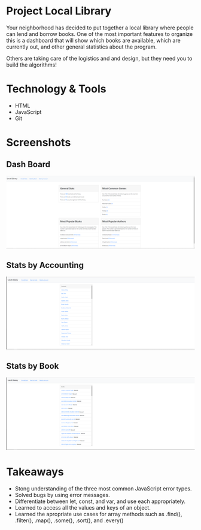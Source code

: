 # Project Local Library
Your neighborhood has decided to put together a local library where people can lend and borrow books. 
One of the most important features to organize this is a dashboard that will show which books are available, which are currently out, and other general statistics about the program.

Others are taking care of the logistics and and design, but they need you to build the algorithms!
# Technology & Tools
- HTML
- JavaScript
- Git
# Screenshots
## Dash Board
![dashboard](public/src/images/home-page.png)
## Stats by Accounting
![statsbyaccounting](public/src/images/stats-by-account.png)
## Stats by Book 
![statsbybook](public/src/images/stats-by-book.png)
# Takeaways
- Stong understanding of the three most common JavaScript error types.
- Solved bugs by using error messages.
- Differentiate between let, const, and var, and use each appropriately.
- Learned to access all the values and keys of an object.
- Learned the apropriate use cases for array methods such as .find(), .filter(), .map(), .some(), .sort(), and .every()
